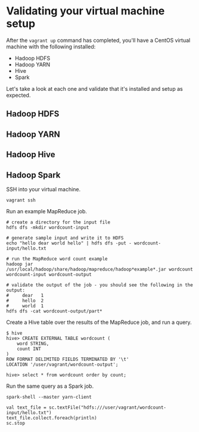 Validating your virtual machine setup
=====================================

After the `vagrant up` command has completed, you'll have a CentOS
virtual machine with the following installed:

* Hadoop HDFS
* Hadoop YARN
* Hive
* Spark

Let's take a look at each one and validate that it's installed and
setup as expected.

## Hadoop HDFS
## Hadoop YARN
## Hadoop Hive
## Hadoop Spark


SSH into your virtual machine.

    vagrant ssh

Run an example MapReduce job.

    # create a directory for the input file
    hdfs dfs -mkdir wordcount-input

    # generate sample input and write it to HDFS
    echo "hello dear world hello" | hdfs dfs -put - wordcount-input/hello.txt

    # run the MapReduce word count example
    hadoop jar /usr/local/hadoop/share/hadoop/mapreduce/hadoop*example*.jar wordcount wordcount-input wordcount-output

    # validate the output of the job - you should see the following in the output:
    #     dear   1
    #     hello  2
    #     world  1
    hdfs dfs -cat wordcount-output/part*

Create a Hive table over the results of the MapReduce job, and
run a query.

    $ hive
    hive> CREATE EXTERNAL TABLE wordcount (
        word STRING,
        count INT
    )
    ROW FORMAT DELIMITED FIELDS TERMINATED BY '\t'
    LOCATION '/user/vagrant/wordcount-output';

    hive> select * from wordcount order by count;

Run the same query as a Spark job.

    spark-shell --master yarn-client

    val text_file = sc.textFile("hdfs:///user/vagrant/wordcount-input/hello.txt")
    text_file.collect.foreach(println)
    sc.stop
